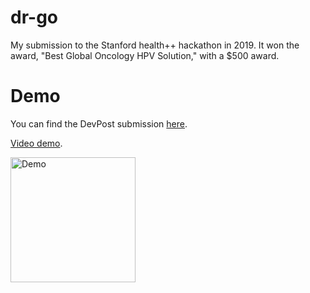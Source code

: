 # dr-go
My submission to the Stanford health++ hackathon in 2019. It won the award, "Best Global Oncology HPV Solution," with a $500 award.

# Demo
You can find the DevPost submission [here](https://devpost.com/software/dr-go-ge5x8c).

[Video demo](https://www.youtube.com/watch?v=jYAPqofjcMI).

<img src='https://i.imgur.com/DjPi3Gz.gif' width='200' alt='Demo' />
